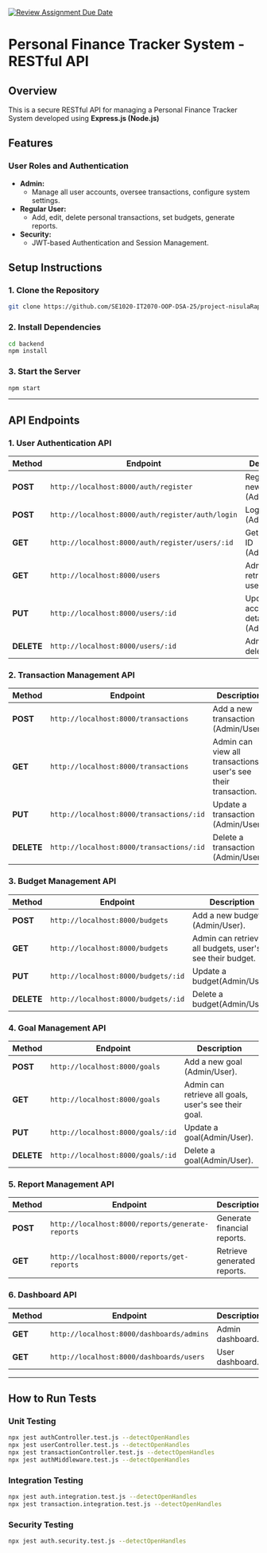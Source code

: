[![Review Assignment Due Date](https://classroom.github.com/assets/deadline-readme-button-22041afd0340ce965d47ae6ef1cefeee28c7c493a6346c4f15d667ab976d596c.svg)](https://classroom.github.com/a/xIbq4TFL)

# Personal Finance Tracker System - RESTful API

## Overview
This is a secure RESTful API for managing a Personal Finance Tracker System developed using **Express.js (Node.js)**

## Features
### User Roles and Authentication
- **Admin:**  
  - Manage all user accounts, oversee transactions, configure system settings.  
- **Regular User:**  
  - Add, edit, delete personal transactions, set budgets, generate reports.  
- **Security:**  
  - JWT-based Authentication and Session Management.

## Setup Instructions
### 1. Clone the Repository
```sh
git clone https://github.com/SE1020-IT2070-OOP-DSA-25/project-nisulaRap.git
```

### 2. Install Dependencies
```sh
cd backend
npm install
```

### 3. Start the Server
```sh
npm start
```

---

## API Endpoints
### 1. **User Authentication API**
| Method | Endpoint | Description |
|--------|---------|-------------|
| **POST** | `http://localhost:8000/auth/register` | Register a new user (Admin/User). |
| **POST** | `http://localhost:8000/auth/register/auth/login` | Login (Admin/User). |
| **GET**  | `http://localhost:8000/auth/register/users/:id` | Get a user by ID (Admin/User). |
| **GET**  | `http://localhost:8000/users` | Admin can retrieve all users. |
| **PUT**  | `http://localhost:8000/users/:id` | Update user account details (Admin/User). |
| **DELETE** | `http://localhost:8000/users/:id` | Admin can delete a user. |

### 2. **Transaction Management API**
| Method | Endpoint | Description |
|--------|---------|-------------|
| **POST** | `http://localhost:8000/transactions` | Add a new transaction (Admin/User). |
| **GET**  | `http://localhost:8000/transactions` | Admin can view all transactions, user's see their transaction. |
| **PUT**  | `http://localhost:8000/transactions/:id` | Update a transaction (Admin/User). |
| **DELETE** | `http://localhost:8000/transactions/:id` | Delete a transaction (Admin/User). |

### 3. **Budget Management API**
| Method | Endpoint | Description |
|--------|---------|-------------|
| **POST** | `http://localhost:8000/budgets` | Add a new budget (Admin/User). |
| **GET**  | `http://localhost:8000/budgets` | Admin can retrieve all budgets, user's see their budget. |
| **PUT**  | `http://localhost:8000/budgets/:id` | Update a budget(Admin/User). |
| **DELETE** | `http://localhost:8000/budgets/:id` | Delete a budget(Admin/User). |

### 4. **Goal Management API**
| Method | Endpoint | Description |
|--------|---------|-------------|
| **POST** | `http://localhost:8000/goals` | Add a new goal (Admin/User). |
| **GET**  | `http://localhost:8000/goals` | Admin can retrieve all goals, user's see their goal. |
| **PUT**  | `http://localhost:8000/goals/:id` | Update a goal(Admin/User). |
| **DELETE** | `http://localhost:8000/goals/:id` | Delete a goal(Admin/User). |

### 5. **Report Management API**
| Method | Endpoint | Description |
|--------|---------|-------------|
| **POST** | `http://localhost:8000/reports/generate-reports` | Generate financial reports. |
| **GET**  | `http://localhost:8000/reports/get-reports` | Retrieve generated reports. |

### 6. **Dashboard API**
| Method | Endpoint | Description |
|--------|---------|-------------|
| **GET**  | `http://localhost:8000/dashboards/admins` | Admin dashboard. |
| **GET**  | `http://localhost:8000/dashboards/users` | User dashboard. |

---

## How to Run Tests
### **Unit Testing**
```sh
npx jest authController.test.js --detectOpenHandles
npx jest userController.test.js --detectOpenHandles
npx jest transactionController.test.js --detectOpenHandles
npx jest authMiddleware.test.js --detectOpenHandles
```

### **Integration Testing**
```sh
npx jest auth.integration.test.js --detectOpenHandles
npx jest transaction.integration.test.js --detectOpenHandles
```

### **Security Testing**
```sh
npx jest auth.security.test.js --detectOpenHandles
```

